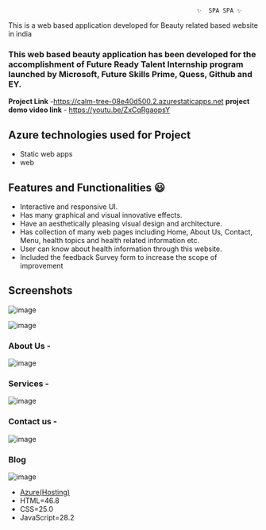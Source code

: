                                                          ✨  SPA SPA ✨

This is a web based application developed for Beauty related based website in india

### This web based beauty application has been developed for the accomplishment of Future Ready Talent Internship program launched by Microsoft, Future Skills Prime, Quess, Github and EY.

**Project Link** -https://calm-tree-08e40d500.2.azurestaticapps.net
**project demo video link** - https://youtu.be/ZxCqRgaopsY

## Azure technologies used for Project

- Static web apps
- web

## Features and Functionalities 😃

- Interactive and responsive UI.
- Has many graphical and visual innovative effects.
- Have an aesthetically pleasing visual design and architecture.
- Has collection of many web pages including Home, About Us, Contact, Menu, health topics and health related information etc.
- User can know about health information through this website.
- Included the feedback Survey form to increase the scope of improvement 

## Screenshots
![image](https://user-images.githubusercontent.com/115772634/204979007-0071c5cc-70a0-4b35-a8b0-10d782de29ab.png)

![image](https://user-images.githubusercontent.com/115772634/204979056-73a80420-3a68-4ae8-b3cf-59194e9643e4.png)

   

### About Us -

![image](https://user-images.githubusercontent.com/115772634/204979501-764f9f95-5c6b-439c-bcea-e57d2b730cfd.png)




### Services -
![image](https://user-images.githubusercontent.com/115772634/204979671-5df2dce1-3ded-4697-a5a0-5b2fb474fdba.png)


### Contact us -
![image](https://user-images.githubusercontent.com/115772634/204979911-cf7b7c87-4230-406b-9be0-b798b1e8779a.png)



### Blog
![image](https://user-images.githubusercontent.com/115772634/204980099-77beb817-1caa-40dc-9a13-7e26634e582a.png)




- [Azure(Hosting)](https://azure.microsoft.com/en-in/features/azure-portal/)
- HTML=46.8
- CSS=25.0
- JavaScript=28.2
 
